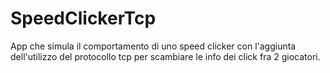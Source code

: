 # SpeedClickerTcp
App che simula il comportamento di uno speed clicker con l'aggiunta dell'utilizzo del protocollo tcp per scambiare le info dei click fra 2 giocatori.
